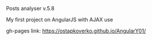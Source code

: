 Posts analyser v.5.8

My first project on AngularJS with AJAX use



gh-pages link: https://ostapkoverko.github.io/AngularY01/